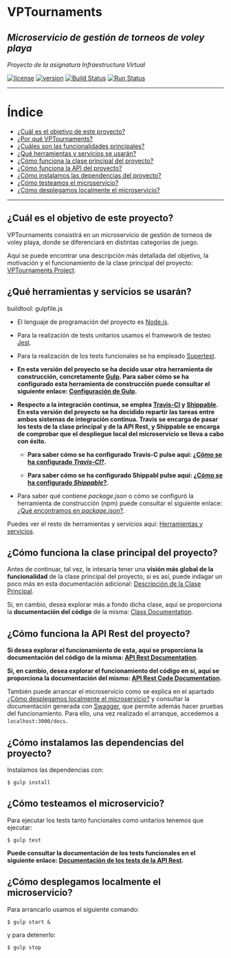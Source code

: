 # VPTournaments
## *Microservicio de gestión de torneos de voley playa*

*Proyecto de la asignatura Infraestructura Virtual*

[![license](https://img.shields.io/badge/license-GPLv3-brightgreen)](https://www.gnu.org/licenses/gpl-3.0.html)   [![version](https://img.shields.io/badge/version-v4.0.0-blue)](https://github.com/pramartinez/IV_project) [![Build Status](https://travis-ci.org/pramartinez/IV_project.svg?branch=master)](https://travis-ci.org/pramartinez/IV_project) [![Run Status](https://api.shippable.com/projects/5d9a289f029be100073e11e9/badge?branch=master)]()

___________________________________

Índice
======
<!--ts-->
  - [¿Cuál es el objetivo de este proyecto?](#objetivo-de-este-proyecto)
  - [¿Por qué VPTournaments?](#vptournaments)
  - [¿Cuáles son las funcionalidades principales?](#funcionalidades-principales)
  - [¿Qué herramientas y servicios se usarán?](#herramientas-y-servicios)
  - [¿Cómo funciona la clase principal del proyecto?](#clase-principal-del-proyecto)
  - [¿Cómo funciona la API del proyecto?](#API-proyecto)
  - [¿Cómo instalamos las dependencias del proyecto?](#instalamos-la-clase-del-proyecto)
  - [¿Cómo testeamos el microservicio?](#testeamos)
  - [¿Cómo desplegamos localmente el microservicio?](#desplegamos-microservicio)
<!--te-->

__________________________________________


<a name="objetivo-de-este-proyecto"></a>

## ¿Cuál es el objetivo de este proyecto?

VPTournaments consistirá en un microservicio de gestión de torneos de voley playa, donde se diferenciará en distintas categorías de juego.

Aquí se puede encontrar una descripción más detallada del objetivo, la motivación y el funcionamiento de la clase principal del proyecto: [VPTournaments Project](https://github.com/pramartinez/IV_project/blob/master/docs/descripcion_clase.md).



<a name="herramientas-y-servicios"></a>

## ¿Qué herramientas y servicios se usarán?

buildtool: gulpfile.js

- El lenguaje de programación del proyecto es [Node.js](https://nodejs.org/es/about/).

- Para la realización de tests unitarios usamos el framework de testeo [Jest](https://jestjs.io/).
- Para la realización de los tests funcionales se ha empleado [Supertest](https://github.com/visionmedia/supertest).
  
- **En esta versión del proyecto se ha decido usar otra herramienta de construcción, concretamente [Gulp](https://gulpjs.com/). Para saber cómo se ha configurado esta herramienta de construcción puede consultar el siguiente enlace: [Configuración de Gulp](https://github.com/pramartinez/IV_project/blob/master/docs/gulp_doc.md).**


- **Respecto a la integración continua, se emplea [Travis-CI](https://travis-ci.org/) y [Shippable](https://app.shippable.com/). En esta versión del proyecto se ha decidido repartir las tareas entre ambos sistemas de integración continua. Travis se encarga de pasar los tests de la clase principal y de la API Rest, y Shippable se encarga de comprobar que el despliegue local del microservicio se lleva a cabo con éxito.** 
  - **Para saber cómo se ha configurado Travis-C pulse aquí: [¿Cómo se ha configurado *Travis-CI*?](https://github.com/pramartinez/IV_project/blob/master/docs/travis_doc.md).**
  
  - **Para saber cómo se ha configurado Shippabl pulse aquí: [¿Cómo se ha configurado *Shippable*?](https://github.com/pramartinez/IV_project/blob/master/docs/shippable_doc.md).**

- Para saber qué contiene *package.json* o cómo se configuró la herramienta de construcción (npm) puede consultar el siguiente enlace: [¿Qué encontramos en *package.json*?](https://github.com/pramartinez/IV_project/blob/master/docs/construction_tool.md).

Puedes ver el resto de herramientas y servicios aquí: [Herramientas y servicios](https://github.com/pramartinez/IV_project/blob/master/docs/tools_services.md). 


<a name="clase-principal-del-proyecto"></a>

## ¿Cómo funciona la clase principal del proyecto?

Antes de continuar, tal vez, le intesaría tener una **visión más global de la funcionalidad** de la clase principal del proyecto, si es así, puede indagar un poco más en esta documentación adicional: [Descripción de la Clase Principal](https://github.com/pramartinez/IV_project/blob/master/docs/descripcion_clase.md). 

Si, en cambio, desea explorar más a fondo dicha clase, aquí se proporciona la **documentación del código** de la misma: [Class Documentation](https://pramartinez.github.io/IV_project/vpt-doc/mainClass.html).

<a name="API-proyecto"></a>

## ¿Cómo funciona la API Rest del proyecto?

**Si desea explorar el funcionamiento de esta, aquí se proporciona la documentación del código de la misma: [API Rest Documentation](https://github.com/pramartinez/IV_project/blob/master/docs/api-doc.md).**

**Si, en cambio, desea explorar el funcionamiento del código en sí, aquí se proporciona la documentación del mismo: [API Rest Code Documentation](https://pramartinez.github.io/IV_project/api-doc/index.html).**

También puede arrancar el microservicio como se explica en el apartado [¿Cómo desplegamos localmente el microservicio?](#desplegamos-microservicio) y consultar la documentación generada con [Swagger](https://swagger.io/), que permite además hacer pruebas del funcionamiento. Para ello, una vez realizado el arranque, accedemos a ```localhost:3000/docs```.


<a name="instalamos-la-clase-del-proyecto"></a>  

## ¿Cómo instalamos las dependencias del proyecto?

Instalamos las dependencias con:

    $ gulp install

<a name="testeamos"></a>  

## ¿Cómo testeamos el microservicio?

Para ejecutar los tests tanto funcionales como unitarios tenemos que ejecutar:

    $ gulp test

**Puede consultar la documentación de los tests funcionales en el siguiente enlace: [Documentación de los tests de la API Rest](https://github.com/pramartinez/IV_project/blob/master/docs/tests_funcionales_doc.md).**

<a name="desplegamos-microservicio"></a>

## ¿Cómo desplegamos localmente el microservicio?

Para arrancarlo usamos el siguiente comando:

    $ gulp start &

y para detenerlo:

    $ gulp stop
